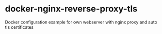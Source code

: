 # docker-nginx-reverse-proxy-tls
Docker configuration example for own webserver with nginx proxy and auto tls certificates
